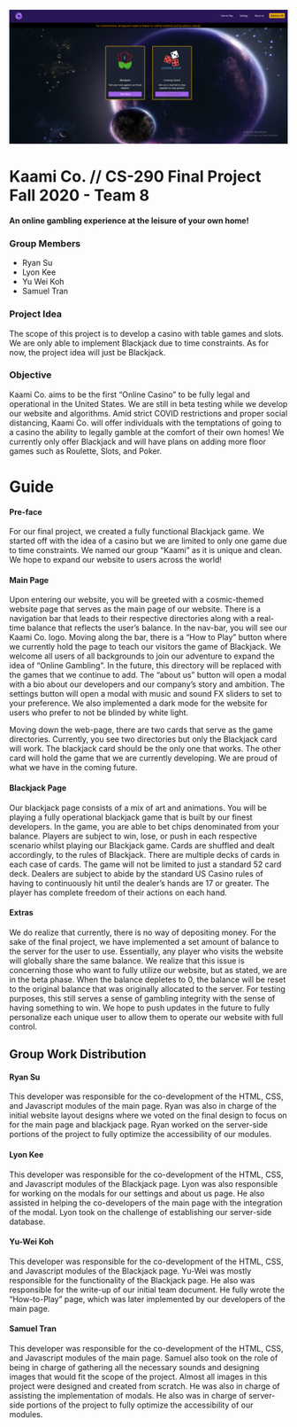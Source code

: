 ![Alt text](/images/homepage.PNG)
# Kaami Co. // CS-290 Final Project Fall 2020 - Team 8

####  An online gambling experience at the leisure of your own home!

### Group Members

- Ryan Su
- Lyon Kee
- Yu Wei Koh
- Samuel Tran

### Project Idea

The scope of this project is to develop a casino with table games and slots. We are only able to
implement Blackjack due to time constraints. As for now, the project idea will just be Blackjack.

### Objective

Kaami Co. aims to be the first “Online Casino” to be fully legal and operational in the United
States. We are still in beta testing while we develop our website and algorithms. Amid strict
COVID restrictions and proper social distancing, Kaami Co. will offer individuals with the
temptations of going to a casino the ability to legally gamble at the comfort of their own homes!
We currently only offer Blackjack and will have plans on adding more floor games such as
Roulette, Slots, and Poker.

# Guide

#### Pre-face

For our final project, we created a fully functional Blackjack game. We started off with the idea of
a casino but we are limited to only one game due to time constraints. We named our group
“Kaami” as it is unique and clean. We hope to expand our website to users across the world!

#### Main Page

Upon entering our website, you will be greeted with a cosmic-themed website page that serves as
the main page of our website. There is a navigation bar that leads to their respective directories
along with a real-time balance that reflects the user’s balance. In the nav-bar, you will see our
Kaami Co. logo. Moving along the bar, there is a “How to Play” button where we currently hold the
page to teach our visitors the game of Blackjack. We welcome all users of all backgrounds to join
our adventure to expand the idea of “Online Gambling”. In the future, this directory will be replaced
with the games that we continue to add. The “about us” button will open a modal with a bio about
our developers and our company’s story and ambition. The settings button will open a modal with
music and sound FX sliders to set to your preference. We also implemented a dark mode for the
website for users who prefer to not be blinded by white light.


Moving down the web-page, there are two cards that serve as the game directories. Currently, you
see two directories but only the Blackjack card will work. The blackjack card should be the only
one that works. The other card will hold the game that we are currently developing. We are proud
of what we have in the coming future.

#### Blackjack Page

Our blackjack page consists of a mix of art and animations. You will be playing a fully operational
blackjack game that is built by our finest developers. In the game, you are able to bet chips
denominated from your balance. Players are subject to win, lose, or push in each respective
scenario whilst playing our Blackjack game. Cards are shuffled and dealt accordingly, to the rules
of Blackjack. There are multiple decks of cards in each case of cards. The game will not be limited
to just a standard 52 card deck. Dealers are subject to abide by the standard US Casino rules of
having to continuously hit until the dealer’s hands are 17 or greater. The player has complete
freedom of their actions on each hand.

#### Extras

We do realize that currently, there is no way of depositing money. For the sake of the final project,
we have implemented a set amount of balance to the server for the user to use. Essentially, any
player who visits the website will globally share the same balance. We realize that this issue is
concerning those who want to fully utilize our website, but as stated, we are in the beta phase.
When the balance depletes to 0, the balance will be reset to the original balance that was
originally allocated to the server. For testing purposes, this still serves a sense of gambling
integrity with the sense of having something to win. We hope to push updates in the future to fully
personalize each unique user to allow them to operate our website with full control.


## Group Work Distribution

#### Ryan Su

This developer was responsible for the co-development of the HTML, CSS, and Javascript
modules of the main page. Ryan was also in charge of the initial website layout designs where we
voted on the final design to focus on for the main page and blackjack page. Ryan worked on the
server-side portions of the project to fully optimize the accessibility of our modules.

#### Lyon Kee

This developer was responsible for the co-development of the HTML, CSS, and Javascript
modules of the Blackjack page. Lyon was also responsible for working on the modals for our
settings and about us page. He also assisted in helping the co-developers of the main page with
the integration of the modal. Lyon took on the challenge of establishing our server-side database.

#### Yu-Wei Koh

This developer was responsible for the co-development of the HTML, CSS, and Javascript
modules of the Blackjack page. Yu-Wei was mostly responsible for the functionality of the
Blackjack page. He also was responsible for the write-up of our initial team document. He fully
wrote the “How-to-Play” page, which was later implemented by our developers of the main page.

#### Samuel Tran

This developer was responsible for the co-development of the HTML, CSS, and Javascript
modules of the main page. Samuel also took on the role of being in charge of gathering all the
necessary sounds and designing images that would fit the scope of the project. Almost all
images in this project were designed and created from scratch. He was also in charge of
assisting the implementation of modals. He also was in charge of server-side portions of the
project to fully optimize the accessibility of our modules.


